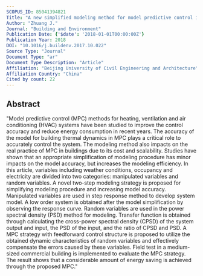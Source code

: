 ```yaml
---
SCOPUS_ID: 85041394821
Title: "A new simplified modeling method for model predictive control in a medium-sized commercial building: A case study"
Author: "Zhuang J."
Journal: "Building and Environment"
Publication Date: {'$date': '2018-01-01T00:00:00Z'}
Publication Year: 2018
DOI: "10.1016/j.buildenv.2017.10.022"
Source Type: "Journal"
Document Type: "ar"
Document Type Description: "Article"
Affiliation: "Beijing University of Civil Engineering and Architecture"
Affiliation Country: "China"
Cited by count: 22
---
```


## Abstract
"Model predictive control (MPC) methods for heating, ventilation and air conditioning (HVAC) systems have been studied to improve the control accuracy and reduce energy consumption in recent years. The accuracy of the model for building thermal dynamics in MPC plays a critical role to accurately control the system. The modeling method also impacts on the real practice of MPC in buildings due to its cost and scalability. Studies have shown that an appropriate simplification of modeling procedure has minor impacts on the model accuracy, but increases the modeling efficiency. In this article, variables including weather conditions, occupancy and electricity are divided into two categories: manipulated variables and random variables. A novel two-step modeling strategy is proposed for simplifying modeling procedure and increasing model accuracy. Manipulated variables are used in step response method to develop system model. A low order system is obtained after the model simplification by observing the response curve. Random variables are used in the power spectral density (PSD) method for modeling. Transfer function is obtained through calculating the cross-power spectral density (CPSD) of the system output and input, the PSD of the input, and the ratio of CPSD and PSD. A MPC strategy with feedforward control structure is proposed to utilize the obtained dynamic characteristics of random variables and effectively compensate the errors caused by these variables. Field test in a medium-sized commercial building is implemented to evaluate the MPC strategy. The result shows that a considerable amount of energy saving is achieved through the proposed MPC."
